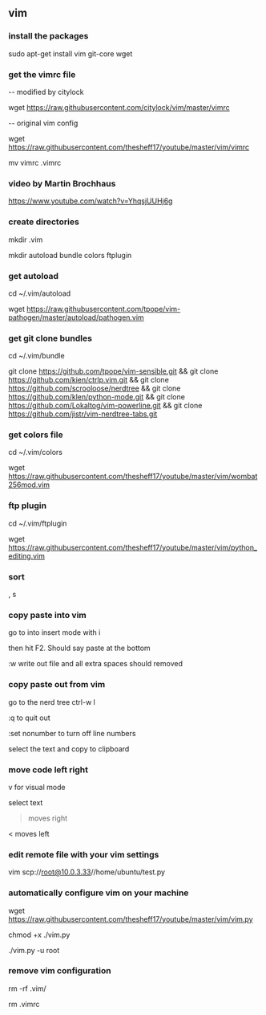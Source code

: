## vim

### install the packages
sudo apt-get install vim git-core wget

### get the vimrc file
-- modified by citylock

wget https://raw.githubusercontent.com/citylock/vim/master/vimrc

-- original vim config

wget https://raw.githubusercontent.com/thesheff17/youtube/master/vim/vimrc

mv vimrc .vimrc

### video by Martin Brochhaus
https://www.youtube.com/watch?v=YhqsjUUHj6g

### create directories
mkdir .vim

mkdir autoload bundle colors ftplugin

### get autoload
cd ~/.vim/autoload

wget https://raw.githubusercontent.com/tpope/vim-pathogen/master/autoload/pathogen.vim

### get git clone bundles
cd ~/.vim/bundle

git clone https://github.com/tpope/vim-sensible.git && git clone https://github.com/kien/ctrlp.vim.git && git clone https://github.com/scrooloose/nerdtree && git clone https://github.com/klen/python-mode.git && git clone https://github.com/Lokaltog/vim-powerline.git && git clone https://github.com/jistr/vim-nerdtree-tabs.git

### get colors file
cd ~/.vim/colors

wget https://raw.githubusercontent.com/thesheff17/youtube/master/vim/wombat256mod.vim

### ftp plugin
cd ~/.vim/ftplugin

wget https://raw.githubusercontent.com/thesheff17/youtube/master/vim/python_editing.vim

### sort
, s

### copy paste into vim
go to into insert mode with i

then hit F2.  Should say paste at the bottom

:w write out file and all extra spaces should removed

### copy paste out from vim
go to the nerd tree ctrl-w l

:q to quit out

:set nonumber to turn off line numbers

select the text and copy to clipboard

### move code left right
v for visual mode

select text

> moves right

< moves left

### edit remote file with your vim settings
vim scp://root@10.0.3.33//home/ubuntu/test.py

### automatically configure vim on your machine
wget https://raw.githubusercontent.com/thesheff17/youtube/master/vim/vim.py

chmod +x ./vim.py

./vim.py -u root

### remove vim configuration
rm -rf .vim/

rm .vimrc
